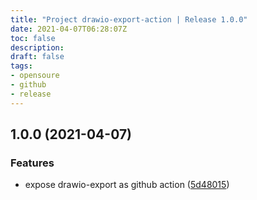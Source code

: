 ```yaml
---
title: "Project drawio-export-action | Release 1.0.0"
date: 2021-04-07T06:28:07Z
toc: false
description: 
draft: false
tags:
- opensoure
- github
- release
---
```

## 1.0.0 (2021-04-07)


### Features

* expose drawio-export as github action ([5d48015](http://github.com/rlespinasse/drawio-export-action/commit/5d48015f3e8be66b71d05e93eb85a6f207b69e12))



